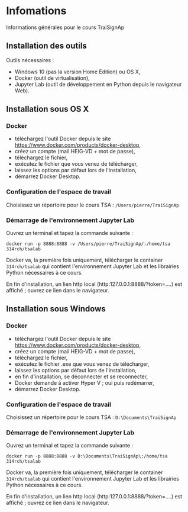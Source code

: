# Infomations
Informations générales pour le cours TraiSignAp


## Installation des outils

Outils nécessaires :
- Windows 10 (pas la version Home Edition) ou OS X,
- Docker (outil de virtualisation),
- Jupyter Lab (outil de développement en Python depuis le navigateur Web).

## Installation sous OS X

### Docker
- téléchargez l'outil Docker depuis le site https://www.docker.com/products/docker-desktop,
- créez un compte (mail HEIG-VD + mot de passe),
- téléchargez le fichier,
- exécutez le fichier  que vous venez de télécharger,
- laissez les options par défaut lors de l'installation,
- démarrez Docker Desktop.

### Configuration de l'espace de travail

Choisissez un répertoire pour le cours TSA : `/Users/pierre/TraiSignAp`

### Démarrage de l'environnement Jupyter Lab

Ouvrez un terminal et tapez la commande suivante :

`docker run -p 8888:8888 -v /Users/pierre/TraiSignAp/:/home/tsa 314rch/tsalab`

Docker va, la première fois uniquement, télécharger le container `314rch/tsalab` qui contient l'environnement Jupyter Lab et les librairies Python nécessaires à ce cours.

En fin d'installation, un lien http local (http:127.0.0.1:8888/?token=....) est affiché ; ouvrez ce lien dans le navigateur.


## Installation sous Windows

### Docker

- téléchargez l'outil Docker depuis le site https://www.docker.com/products/docker-desktop,
- créez un compte (mail HEIG-VD + mot de passe),
- téléchargez le fichier,
- exécutez le fichier .exe que vous venez de télécharger,
- laissez les options par défaut lors de l'installation,
- en fin d'installation, se déconnecter et se reconnecter,
- Docker demande à activer Hyper V ; oui puis redémarrer,
- démarrez Docker Desktop.

### Configuration de l'espace de travail

Choisissez un répertoire pour le cours TSA : `D:\Documents\TraiSignAp`

### Démarrage de l'environnement Jupyter Lab

Ouvrez un terminal et tapez la commande suivante :

`docker run -p 8888:8888 -v D:\Documents\TraiSignAp\:/home/tsa 314rch/tsalab`

Docker va, la première fois uniquement, télécharger le container `314rch/tsalab` qui contient l'environnement Jupyter Lab et les librairies Python nécessaires à ce cours.

En fin d'installation, un lien http local (http:127.0.0.1:8888/?token=....) est affiché ; ouvrez ce lien dans le navigateur.


